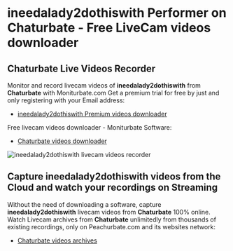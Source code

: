 # ineedalady2dothiswith Performer on Chaturbate - Free LiveCam videos downloader

## Chaturbate Live Videos Recorder

Monitor and record livecam videos of **ineedalady2dothiswith** from **Chaturbate** with Moniturbate.com
Get a premium trial for free by just and only registering with your Email address:
* [ineedalady2dothiswith Premium videos downloader](https://moniturbate.com/request-demo-licence-key.html)

Free livecam videos downloader - Moniturbate Software:
* [Chaturbate videos downloader](https://moniturbate.com/moniturbate-download-software.html)

![ineedalady2dothiswith livecam videos recorder](https://peachurnet.com/templates/moniturbate-software.png)


## Capture ineedalady2dothiswith videos from the Cloud and watch your recordings on Streaming

Without the need of downloading a software, capture **ineedalady2dothiswith** livecam videos from **Chaturbate** 100% online.
Watch Livecam archives from **Chaturbate** unlimitedly from thousands of existing recordings, only on Peachurbate.com and its websites network:
* [Chaturbate videos archives](https://peachurnet.com/)